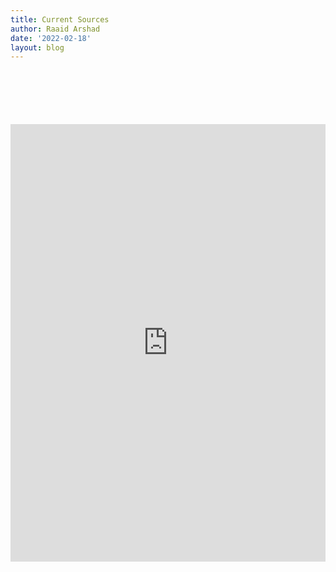 ```yaml
---
title: Current Sources
author: Raaid Arshad
date: '2022-02-18'
layout: blog
---
```


<script>
	import Sources from '../../components/sources.svelte';
</script>

<Sources />
<div id="form-container">
	<iframe id="source-form" src="https://docs.google.com/forms/d/e/1FAIpQLSfI-0zS2ElNGvkkJbCdfHDRon7L35I1LP9rqKYhSrfi3a4pAA/viewform?embedded=true" frameborder="0" marginheight="0" marginwidth="0">Loading…</iframe>
</div>

<style>
	#form-container {
		margin-top: 100px;
		display: flex;
		align-items: center;
		justify-content: center;
	}
	#source-form {
		width: 640px;
		height: 700px;
	}

	@media screen and (max-width: 790px) {
		#source-form {
			width: 400px;
			height: 1000px;
		}
	}
</style>